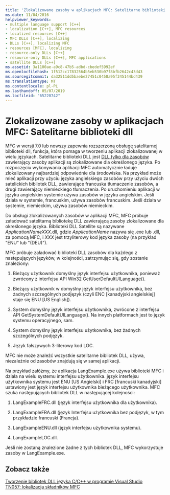 ```yaml
---
title: 'Zlokalizowane zasoby w aplikacjach MFC: Satelitarne biblioteki dll'
ms.date: 11/04/2016
helpviewer_keywords:
- multiple language support [C++]
- localization [C++], MFC resources
- localized resources [C++]
- MFC DLLs [C++], localizing
- DLLs [C++], localizing MFC
- resources [MFC], localizing
- resource-only DLLs [C++]
- resource-only DLLs [C++], MFC applications
- satellite DLLs [C++]
ms.assetid: 3a1100ae-a9c8-47b5-adbd-cbedef5992ef
ms.openlocfilehash: 1f512cc17832564b5eb530b97f8bfb2642c43d43
ms.sourcegitcommit: da32511dd5baebe27451c0458a95f345144bd439
ms.translationtype: MT
ms.contentlocale: pl-PL
ms.lasthandoff: 05/07/2019
ms.locfileid: "65220742"
---
```

# <a name="localized-resources-in-mfc-applications-satellite-dlls"></a>Zlokalizowane zasoby w aplikacjach MFC: Satelitarne biblioteki dll

MFC w wersji 7.0 lub nowszy zapewnia rozszerzoną obsługę satelitarnej biblioteki dll, funkcja, która pomaga w tworzeniu aplikacji zlokalizowanej w wielu językach. Satelitarne biblioteki DLL jest [DLL tylko dla zasobów](creating-a-resource-only-dll.md) zawierający zasoby aplikacji są zlokalizowane dla określonego języka. Po rozpoczęciu wykonywania aplikacji MFC automatycznie ładuje zlokalizowany najbardziej odpowiednie dla środowiska. Na przykład może mieć aplikacji przy użyciu języka angielskiego zasobów przy użyciu dwóch satelickich bibliotek DLL, zawierające francuska tłumaczenie zasobów, a drugi zawierający niemieckiego tłumaczenia. Po uruchomieniu aplikacji w języku angielskim systemie używa zasobów w języku angielskim. Jeśli działa w systemie, francuskim, używa zasobów francuskim. Jeśli działa w systemie, niemieckim, używa zasobów niemieckim.

Do obsługi zlokalizowanych zasobów w aplikacji MFC, MFC próbuje załadować satelitarną bibliotekę DLL zawierającą zasoby zlokalizowane dla określonego języka. Biblioteki DLL Satellite są nazywane *ApplicationNameXXX*.dll, gdzie *ApplicationName* nazywa się .exe lub .dll, za pomocą MFC, i *XXX* jest trzyliterowy kod języka zasoby (na przykład "ENU" lub "(DEU)").

MFC próbuje załadować biblioteki DLL zasobów dla każdego z następujących języków, w kolejności, zatrzymując się, gdy zostanie znaleziony:

1. Bieżący użytkownik domyślny język interfejsu użytkownika, ponieważ zwrócony z interfejsu API Win32 GetUserDefaultUILanguage().

1. Bieżący użytkownik w domyślny język interfejsu użytkownika, bez żadnych szczególnych podjęzyk (czyli ENC [kanadyjski angielskiej] staje się ENU [US English]).

1. System domyślny język interfejsu użytkownika, zwrócone z interfejsu API GetSystemDefaultUILanguage(). Na innych platformach jest to język systemu operacyjnego, sam.

1. System domyślny język interfejsu użytkownika, bez żadnych szczególnych podjęzyk.

1. Język fałszywych 3-literowy kod LOC.

MFC nie może znaleźć wszystkie satelitarne bibliotek DLL, używa, niezależnie od zasobów znajdują się w samej aplikacji.

Na przykład załóżmy, że aplikacja LangExample.exe używa biblioteki MFC i działa na wielu systemu interfejsu użytkownika. język interfejsu użytkownika systemu jest ENU [US Angielski] i FRC [francuski kanadyjski] ustawiony jest język interfejsu użytkownika bieżącego użytkownika. MFC szuka następujących bibliotek DLL w następującej kolejności:

1. LangExampleFRC.dll (język interfejsu użytkownika dla użytkownika).

1. LangExampleFRA.dll (język Interfejsu użytkownika bez podjęzyk, w tym przykładzie francuski (Francja).

1. LangExampleENU.dll (język interfejsu użytkownika systemu).

1. LangExampleLOC.dll.

Jeśli nie zostaną znalezione żadne z tych bibliotek DLL, MFC wykorzystuje zasoby w LangExample.exe.

## <a name="see-also"></a>Zobacz także

[Tworzenie bibliotek DLL języka C/C++ w programie Visual Studio](dlls-in-visual-cpp.md)<br/>
[TN057: lokalizacja składników MFC](../mfc/tn057-localization-of-mfc-components.md)
